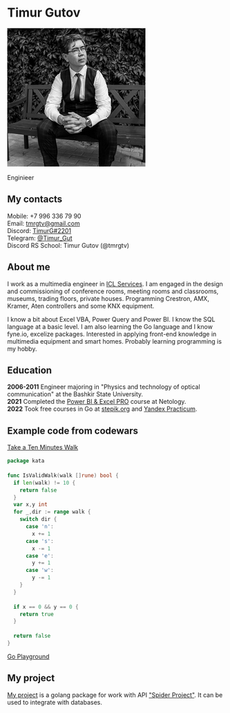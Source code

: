 # **Timur Gutov**
![My photo](photo.png)

Enginieer

## **My contacts**
Mobile: +7 996 336 79 90  
Email: <tmrgtv@gmail.com>  
Discord: [TimurG#2201](https://discordapp.com/users/954363526259028029/)  
Telegram: [@Timur_Gut](https://t.me/Timur_Gut)  
Discord RS School: Timur Gutov (@tmrgtv)  

## **About me**
I work as a multimedia engineer in [ICL Services](https://icl-services.com/). I am engaged in the design and commissioning of conference rooms, meeting rooms and classrooms, museums, trading floors, private houses. Programming Crestron, AMX, Kramer, Aten controllers and some KNX equipment. 

I know a bit about Excel VBA, Power Query and Power BI. I know the SQL language at a basic level. I am also learning the Go language and I know fyne.io, excelize packages. Interested in applying front-end knowledge in multimedia equipment and smart homes. Probably learning programming is my hobby.

## **Education**
**2006-2011** Engineer majoring in "Physics and technology of optical communication" at the Bashkir State University.  
**2021** Completed the [Power BI & Excel PRO](https://netology.ru/programs/excelpbi) course at Netology.  
**2022** Took free courses in Go at [stepik.org](https://stepik.org/course/54403/syllabus) and [Yandex Practicum](https://practicum.yandex.ru/go-basics/).

## **Example code from codewars**
[Take a Ten Minutes Walk](https://www.codewars.com//kata/54da539698b8a2ad76000228/go)
```go
package kata

func IsValidWalk(walk []rune) bool {
  if len(walk) != 10 {
    return false
  }
  var x,y int
  for _,dir := range walk {
    switch dir {
      case 'n':
        x += 1
      case 's':
        x -= 1
      case 'e':
        y += 1
      case 'w':
        y -= 1
    }
  }

  if x == 0 && y == 0 {
    return true
  }
  
  return false
}
```
[Go Playground](https://go.dev/play/p/JOI8LFZA2wb)

## **My project**
[My project](https://github.com/tmrgtv/spider) is a golang package for work with API ["Spider Project"](http://www.spiderproject.com/). It can be used to integrate with databases.

